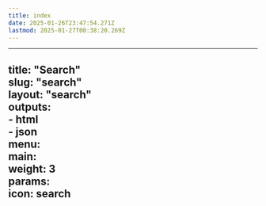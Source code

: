 ```yaml
---
title: index
date: 2025-01-26T23:47:54.271Z
lastmod: 2025-01-27T00:38:20.269Z
---
```

***

title: "Search"\
slug: "search"\
layout: "search"\
outputs:\
\- html\
\- json\
menu:\
main:\
weight: 3\
params:\
icon: search
------------
